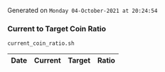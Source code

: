 Generated on `Monday 04-October-2021 at 20:24:54`

### Current to Target Coin Ratio
`current_coin_ratio.sh`

Date|Current|Target|Ratio
---|---|---|---
